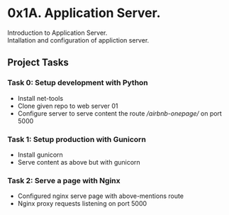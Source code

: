 # 0x1A. Application Server.
Introduction to Application Server.  
Intallation and configuration of appliction server.

## Project Tasks
### Task 0: Setup development with Python
- Install net-tools
- Clone given repo to web server 01
- Configure server to serve content the route _/airbnb-onepage/_ on port 5000  

### Task 1: Setup production with Gunicorn
- Install gunicorn
- Serve content as above but with gunicorn

### Task 2: Serve a page with Nginx 
- Configured nginx serve page with above-mentions route
- Nginx proxy requests listening on port 5000
